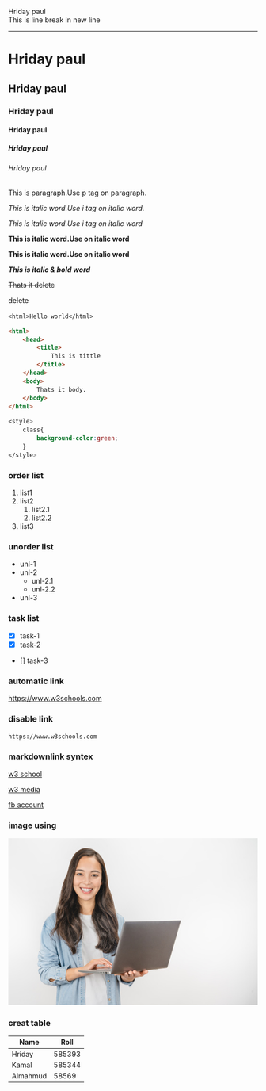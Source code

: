 <!--Markdown comment-->
Hriday paul  
This is line break in new line

---
# Hriday paul
## Hriday paul
### Hriday paul
#### Hriday paul
##### Hriday paul
###### Hriday paul

<p>This is paragraph.Use p tag on paragraph.</p>
<i>This is italic word.Use i tag on italic word.</i>

_This is italic word.Use i tag on italic word_

<b>This is italic word.Use on italic word</b>

__This is italic word.Use on italic word__

___This is italic & bold word___

<del>Thats it delete</del>

~~delete~~

`<html>Hello world</html>`

```html
<html>
    <head>
        <title>
            This is tittle
        </title>
    </head>
    <body>
        Thats it body.
    </body>
</html>
```

```css
<style>
    class{
        background-color:green;
    }
</style>
```

### order list

1. list1  
2. list2  
    1. list2.1   
    2. list2.2
3. list3

### unorder list

- unl-1
- unl-2
    - unl-2.1
    - unl-2.2
- unl-3

### task list

- [x] task-1
- [x] task-2
- [] task-3

### automatic link

https://www.w3schools.com

### disable link

`https://www.w3schools.com`

### markdownlink syntex

[w3 school](https://www.w3schools.com)


[w3 media][w3 link]  

[fb account][my fb]


### image using

![profile img](istockphoto-1192866542-170667a.jpg "Hover text")

### creat table


| Name | Roll |
| ---- | ---- |
| Hriday | 585393 |
| Kamal | 585344 |
| Almahmud | 58569 |







<!--all link is here-->

[w3 link]:https://www.w3schools.com
[my fb]:https://www.facebook.com


